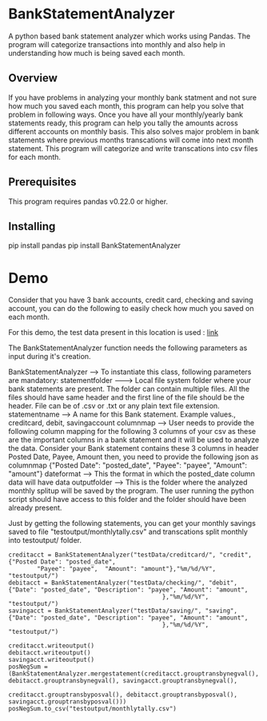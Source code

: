 # BankStatementAnalyzer
A python based bank statement analyzer which works using Pandas. The program will categorize transactions into monthly and also help in understanding how much is being saved each month.

## Overview
If you have problems in analyzing your monthly bank statment and not sure how much you saved each month, this program can help you solve that problem in following ways. 
        Once you have all your monthly/yearly bank statements ready, this program can help you tally the amounts across different accounts on monthly basis. 
        This also solves major problem in bank statements where previous months transcations will come into next month statement. This program will categorize and write transcations into csv files for each month.

## Prerequisites
This program requires pandas v0.22.0 or higher.


## Installing
pip install pandas
pip install BankStatementAnalyzer


# Demo
Consider that you have 3 bank accounts, credit card, checking and saving account, you can do the following to easily check how much you saved on each month.

For this demo, the test data present in this location is used : [link](https://github.com/TarunKumarR/BankStatementAnalyzer/tree/master/testData)

The BankStatementAnalyzer function needs the following parameters as input during it's creation.

BankStatementAnalyzer --> To instantiate this class, following parameters are mandatory:
    statementfolder ---> Local file system folder where your bank statements are present. The folder can contain
                        multiple files. All the files should have same header and the first line of the file should be the header.
                        File can be of .csv or .txt or any plain text file extension.
    statementname --> A name for this Bank statement. Example values., creditcard, debit, savingaccount
    columnmap --> User needs to provide the following column mapping for the following 3 columns of your csv as these are the important
                    columns in a bank statement and it will be used to analyze the data.
                    Consider your Bank statement contains these 3 columns in header
                    Posted Date, Payee, Amount
                    then, you need to provide the following json as columnmap
                    {"Posted Date": "posted_date", "Payee": "payee",  "Amount": "amount"}
    dateformat --> This the format in which the posted_date column data will have data
    outputfolder --> This is the folder where the analyzed monthly splitup will be saved by the program. The user running the python script should have access to this folder and the folder should have been already present.



Just by getting the following statements, you can get your monthly savings saved to file "testoutput/monthlytally.csv" and transcations split monthly into testoutput/ folder.



```
creditacct = BankStatementAnalyzer("testData/creditcard/", "credit", {"Posted Date": "posted_date",
        "Payee": "payee",  "Amount": "amount"},"%m/%d/%Y", "testoutput/")
debitacct = BankStatementAnalyzer("testData/checking/", "debit", {"Date": "posted_date", "Description": "payee", "Amount": "amount",
                                           },"%m/%d/%Y", "testoutput/")
savingacct = BankStatementAnalyzer("testData/saving/", "saving", {"Date": "posted_date", "Description": "payee", "Amount": "amount",
                                           },"%m/%d/%Y", "testoutput/")

creditacct.writeoutput()
debitacct.writeoutput()
savingacct.writeoutput()
posNegSum = (BankStatementAnalyzer.mergestatement(creditacct.grouptransbynegval(), debitacct.grouptransbynegval(), savingacct.grouptransbynegval(),
                                                  creditacct.grouptransbyposval(), debitacct.grouptransbyposval(), savingacct.grouptransbyposval()))
posNegSum.to_csv("testoutput/monthlytally.csv")

```
